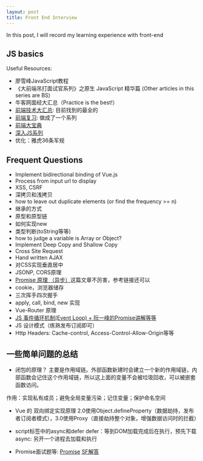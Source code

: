 ```yaml
---
layout: post
title: Front End Interview
---
```


In this post, I will record my learning experience with front-end

## JS basics
Useful Resources:
* 廖雪峰JavaScript教程
* 《大前端吊打面试官系列》之原生 JavaScript 精华篇 (Other articles in this series are BS)
*  牛客网面经大汇总（Practice is the best!）
* [前端技术大汇总](https://fecommunity.github.io/front-end-interview/): 目前找到的最全的
* [前端复习](https://blog.nowcoder.net/yiizgo?page=2): 做成了一个系列
* [前端大宝典](http://blog.poetries.top/FE-Interview-Questions/?nsukey=Vob4o0G8K8%2FsVICltad6pncGURJVdFFUf1%2F%2Be06JHb9Vz%2BPnmwFijIjHxzbxEMQUHl3PP79bzicBUL0aX5oRvcx5D0TyHFodklAzVzXMVThfJSJdv%2FzXqs5PbNi50wDKdPn0mPpygThRidI%2FqrsjJhDURaMb62k%2FKQElLM5bzM9YrV0EexCobd2xIGs87Q3JAo9z%2FGYYeQv8nDPB1ZECDw%3D%3D)
* [深入JS系列](https://github.com/mqyqingfeng/Blog)
* 优化：雅虎36条军规

## Frequent Questions
* Implement bidirectional binding of Vue.js
* Process from input url to display
* XSS, CSRF
* 深拷贝和浅拷贝
* how to leave out duplicate elements (or find the frequency >= n)
* 继承的方式
* 原型和原型链
* 如何实现new
* 类型判断(toString等等)
* how to judge a variable is Array or Object?
* Implement Deep Copy and Shallow Copy
* Cross Site Request
* Hand written AJAX
* 对CSS实现垂直居中
* JSONP, CORS原理
* [Promise 原理 （异步）](https://juejin.im/post/5d6f7c83e51d4561c541a712)这篇文章不厉害，参考链接还可以
* cookie，浏览器储存
* 三次挥手四次握手
* apply, call, bind, new 实现
* Vue-Router 原理
* [JS 事件循环机制(Event Loop) + 阮一峰的Promise讲解等等](https://juejin.im/post/5cc64a71e51d456e51614b2f)
* JS 设计模式（练熟发布订阅即可）
* Http Headers: Cache-control, Access-Control-Allow-Origin等等



## 一些简单问题的总结
* 闭包的原理？
主要是作用域链。外部函数新建时会建立一个新的作用域链，内部函数会记住这个作用域链，所以这上面的变量不会被垃圾回收，可以被嵌套函数访问。

作用：实现私有成员；避免全局变量污染；记住变量；保护命名空间

* Vue 的 双向绑定实现原理
2.0使用Object.defineProperty（数据劫持，发布者订阅者模式），3.0使用Proxy（直接劫持整个对象，增强数据访问时的拦截）

* script标签中的async和defer
defer：等到DOM加载完成后在执行，预先下载
async: 另开一个进程去加载和执行

* Promise面试题等:
[Promise](https://juejin.im/post/5c9a43175188252d876e5903#heading-3)
[SF解答](https://segmentfault.com/q/1010000018689196?_ea=19219106) 


 
